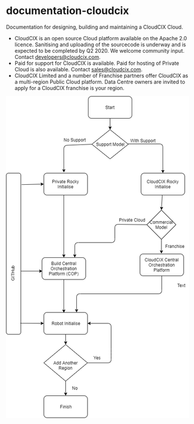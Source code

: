 # documentation-cloudcix
Documentation for designing, building and maintaining a CloudCIX Cloud.

*  CloudCIX is an open source Cloud platform available on the Apache 2.0 licence. Sanitising and uploading of the sourcecode is underway and is expected to be completed by Q2 2020. We welcome community input. Contact developers@cloudcix.com.
*  Paid for support for CloudCIX is available. Paid for hosting of Private Cloud is also available. Contact sales@cloudcix.com.
*  CloudCIX Limited and a number of Franchise partners offer CloudCIX as a multi-region Public Cloud platform. Data Centre owners are invited to apply for a CloudCIX franchise is your region. 

![Commercial Models](https://github.com/CloudCIX/documentation-cloudcix/blob/master/static/images/commercial_models.png)

